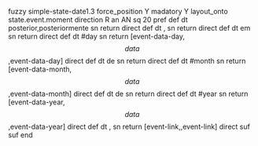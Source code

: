 fuzzy simple-state-date1.3
   force_position Y
   madatory Y
   layout_onto state.event.moment
   direction R
   an AN
   sq 20
   pref 
   def 
    dt posterior,posteriormente
    sn 
    return 
    direct 
   def 
    dt \,
    sn 
    return 
    direct 
   def 
    dt em
    sn 
    return 
    direct 
   def 
    dt #day
    sn 
    return [event-data-day,$$data$$,event-data-day]
    direct 
   def 
    dt de
    sn 
    return 
    direct 
   def 
    dt #month
    sn 
    return [event-data-month,$$data$$,event-data-month]
    direct 
   def 
    dt de
    sn 
    return 
    direct 
   def 
    dt #year
    sn 
    return [event-data-year,$$data$$,event-data-year]
    direct 
   def 
    dt \,
    sn 
    return [event-link,,event-link]
    direct 
   suf 
   suf 
end
